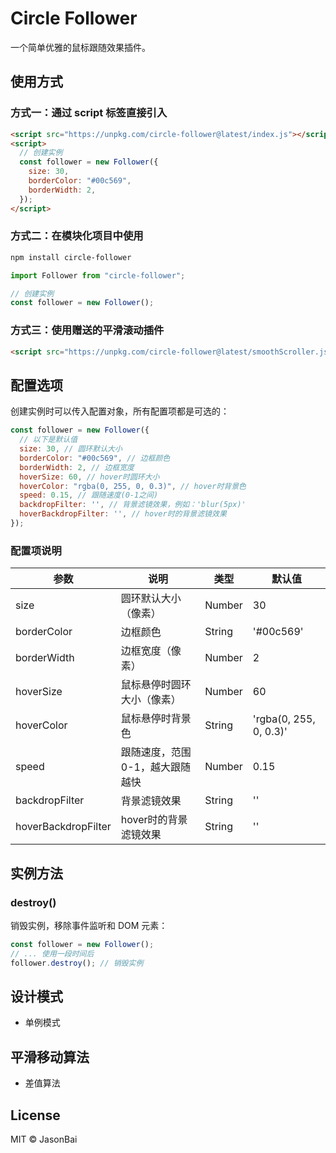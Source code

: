 # Circle Follower

一个简单优雅的鼠标跟随效果插件。

## 使用方式

### 方式一：通过 script 标签直接引入

```html
<script src="https://unpkg.com/circle-follower@latest/index.js"></script>
<script>
  // 创建实例
  const follower = new Follower({
    size: 30,
    borderColor: "#00c569",
    borderWidth: 2,
  });
</script>
```

### 方式二：在模块化项目中使用

```bash
npm install circle-follower
```

```javascript
import Follower from "circle-follower";

// 创建实例
const follower = new Follower();
```

### 方式三：使用赠送的平滑滚动插件

```html
<script src="https://unpkg.com/circle-follower@latest/smoothScroller.js"></script>
```

## 配置选项

创建实例时可以传入配置对象，所有配置项都是可选的：

```javascript
const follower = new Follower({
  // 以下是默认值
  size: 30, // 圆环默认大小
  borderColor: "#00c569", // 边框颜色
  borderWidth: 2, // 边框宽度
  hoverSize: 60, // hover时圆环大小
  hoverColor: "rgba(0, 255, 0, 0.3)", // hover时背景色
  speed: 0.15, // 跟随速度(0-1之间)
  backdropFilter: '', // 背景滤镜效果，例如：'blur(5px)'
  hoverBackdropFilter: '', // hover时的背景滤镜效果
});
```

### 配置项说明

| 参数               | 说明                             | 类型   | 默认值                 |
| ----------------- | -------------------------------- | ------ | ---------------------- |
| size              | 圆环默认大小（像素）             | Number | 30                     |
| borderColor       | 边框颜色                         | String | '#00c569'                 |
| borderWidth       | 边框宽度（像素）                 | Number | 2                      |
| hoverSize         | 鼠标悬停时圆环大小（像素）       | Number | 60                     |
| hoverColor        | 鼠标悬停时背景色                 | String | 'rgba(0, 255, 0, 0.3)' |
| speed             | 跟随速度，范围 0-1，越大跟随越快 | Number | 0.15                   |
| backdropFilter    | 背景滤镜效果                     | String | ''                     |
| hoverBackdropFilter| hover时的背景滤镜效果           | String | ''                     |

## 实例方法

### destroy()

销毁实例，移除事件监听和 DOM 元素：

```javascript
const follower = new Follower();
// ... 使用一段时间后
follower.destroy(); // 销毁实例
```

## 设计模式

- 单例模式

## 平滑移动算法

- 差值算法

## License

MIT © JasonBai
